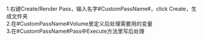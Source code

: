 1.右键Create/Render Pass，输入名字#CustomPassName#，click Create，生成文件夹  
2.在#CustomPassName#Volume里定义后处理需要用的变量  
3.在#CustomPassName#Pass中Execute方法里写后处理  
